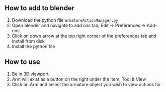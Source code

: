 ## How to add to blender
1. Download the python file `armatureActionManager.py`
2. Open blender and navigate to add ons tab; Edit -> Preferences -> Add-ons
3. Click on down arrow at the top right corner of the preferences tab and Install from disk
4. Install the python file

## How to use
1. Be in 3D viewport
2. Arm will exist as a button on the right under the Item, Tool & View
3. Click on Arm and select the armature object you wish to view actions for
